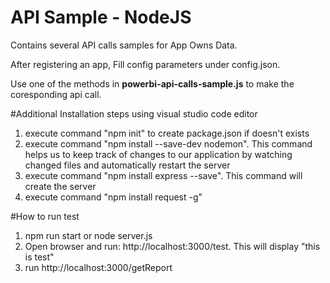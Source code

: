 # API Sample - NodeJS
Contains several API calls samples for App Owns Data.

After registering an app, Fill config parameters under config.json.

Use one of the methods in **powerbi-api-calls-sample.js** to make the coresponding api call.


#Additional Installation steps using visual studio code editor

1. execute command "npm init" to create package.json if doesn't exists
2. execute command "npm install --save-dev nodemon". This command helps us to keep track of changes to our application by watching   
   changed files and automatically restart the server
3. execute command "npm install express --save". This command will create the server 
4. execute command "npm install request -g"


#How to run test

1. npm run start or node server.js
2. Open browser and run: http://localhost:3000/test. This will display "this is test"
3. run http://localhost:3000/getReport 
